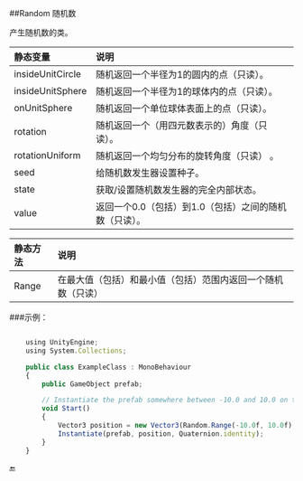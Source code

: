 ##Random 随机数

产生随机数的类。

|静态变量|说明|
|:--|:--|
|insideUnitCircle|随机返回一个半径为1的圆内的点（只读）。|
|insideUnitSphere|随机返回一个半径为1的球体内的点（只读）。|
|onUnitSphere|随机返回一个单位球体表面上的点（只读）。|
|rotation|随机返回一个（用四元数表示的）角度（只读）。|
|rotationUniform|随机返回一个均匀分布的旋转角度（只读） 。|
|seed|给随机数发生器设置种子。|
|state|获取/设置随机数发生器的完全内部状态。|
|value|返回一个0.0（包括）到1.0（包括）之间的随机数（只读）。|

|静态方法|说明|
|:--|:--|
|Range|在最大值（包括）和最小值（包括）范围内返回一个随机数（只读）|

###示例：
```javascript

    using UnityEngine;
    using System.Collections;

    public class ExampleClass : MonoBehaviour
    {
        public GameObject prefab;

        // Instantiate the prefab somewhere between -10.0 and 10.0 on the x-z plane
        void Start()
        {
            Vector3 position = new Vector3(Random.Range(-10.0f, 10.0f), 0, Random.Range(-10.0f, 10.0f));
            Instantiate(prefab, position, Quaternion.identity);
        }
    }
```



🔚
